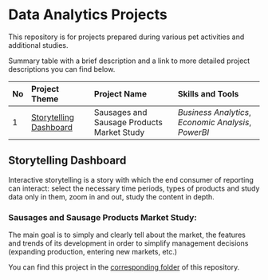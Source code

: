 # Data Analytics Projects

This repository is for projects prepared during various pet activities and additional studies.

Summary table with a brief description and a link to more detailed project descriptions you can find below.

| No | Project Theme | Project Name | Skills and Tools | 
| :-- | :---------------------- | :---------------------- | :---------------------- |
| 1 | [Storytelling Dashboard](#storytelling-dashboard) | Sausages and Sausage Products Market Study | *Business Analytics*, *Economic Analysis*, *PowerBI* |

## Storytelling Dashboard

Interactive storytelling is a story with which the end consumer of reporting can interact: select the necessary time periods, types of products and study data only in them, zoom in and out, study the content in depth.

### Sausages and Sausage Products Market Study:
The main goal is to simply and clearly tell about the market, the features and trends of its development in order to simplify management decisions (expanding production, entering new markets, etc.)

You can find this project in the [corresponding folder](/Dashboard%20Sausages%20and%20Sausage%20Products/) of this repository.
